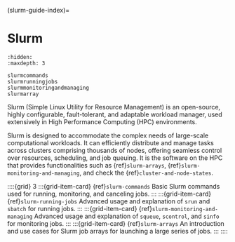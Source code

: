 (slurm-guide-index)=
# Slurm

```{toctree}
:hidden:
:maxdepth: 3

slurmcommands
slurmrunningjobs
slurmmonitoringandmanaging
slurmarray
```

Slurm (Simple Linux Utility for Resource Management) is an open-source, highly configurable, fault-tolerant, and adaptable workload manager, used extensively in High Performance Computing (HPC) environments.

Slurm is designed to accommodate the complex needs of large-scale computational workloads. It can efficiently distribute and manage tasks across clusters comprising thousands of nodes, offering seamless control over resources, scheduling, and job queuing.
It is the software on the HPC that provides functionalities such as {ref}`slurm-arrays`, {ref}`slurm-monitoring-and-managing`, and check the {ref}`cluster-and-node-states`.

::::{grid} 3
:::{grid-item-card} {ref}`slurm-commands`
Basic Slurm commands used for running, monitoring, and canceling jobs.
:::
:::{grid-item-card} {ref}`slurm-running-jobs`
Advanced usage and explanation of `srun` and `sbatch` for running jobs.
:::
:::{grid-item-card} {ref}`slurm-monitoring-and-managing`
Advanced usage and explanation of `squeue`, `scontrol`, and `sinfo` for monitoring jobs.
:::
:::{grid-item-card} {ref}`slurm-arrays`
An introduction and use cases for Slurm job arrays for launching a large series of jobs.
:::
::::

